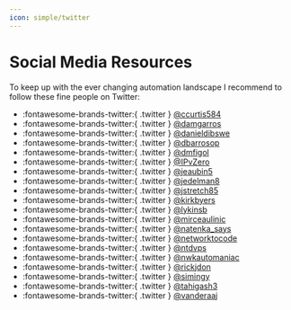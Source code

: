 ```yaml
---
icon: simple/twitter
---
```


# Social Media Resources

To keep up with the ever changing automation landscape I recommend to follow these fine people on Twitter:

* :fontawesome-brands-twitter:{ .twitter } [@ccurtis584](https://twitter.com/ccurtis584)
* :fontawesome-brands-twitter:{ .twitter } [@damgarros](https://twitter.com/damgarros)
* :fontawesome-brands-twitter:{ .twitter } [@danieldibswe](https://twitter.com/danieldibswe)
* :fontawesome-brands-twitter:{ .twitter } [@dbarrosop](https://twitter.com/dbarrosop)
* :fontawesome-brands-twitter:{ .twitter } [@dmfigol](https://twitter.com/dmfigol)
* :fontawesome-brands-twitter:{ .twitter } [@IPvZero](https://twitter.com/IPvZero)
* :fontawesome-brands-twitter:{ .twitter } [@jeaubin5](https://twitter.com/jeaubin5)
* :fontawesome-brands-twitter:{ .twitter } [@jedelman8](https://twitter.com/jedelman8)
* :fontawesome-brands-twitter:{ .twitter } [@jstretch85](https://twitter.com/jstretch85)
* :fontawesome-brands-twitter:{ .twitter } [@kirkbyers](https://twitter.com/kirkbyers)
* :fontawesome-brands-twitter:{ .twitter } [@lykinsb](https://twitter.com/lykinsb)
* :fontawesome-brands-twitter:{ .twitter } [@mirceaulinic](https://twitter.com/mirceaulinic)
* :fontawesome-brands-twitter:{ .twitter } [@natenka_says](https://twitter.com/natenka_says)
* :fontawesome-brands-twitter:{ .twitter } [@networktocode](https://twitter.com/networktocode)
* :fontawesome-brands-twitter:{ .twitter } [@ntdvps](https://twitter.com/ntdvps)
* :fontawesome-brands-twitter:{ .twitter } [@nwkautomaniac](https://twitter.com/nwkautomaniac)
* :fontawesome-brands-twitter:{ .twitter } [@rickjdon](https://twitter.com/rickjdon)
* :fontawesome-brands-twitter:{ .twitter } [@simingy](https://twitter.com/simingy)
* :fontawesome-brands-twitter:{ .twitter } [@tahigash3](https://twitter.com/tahigash3)
* :fontawesome-brands-twitter:{ .twitter } [@vanderaaj](https://twitter.com/vanderaaj)